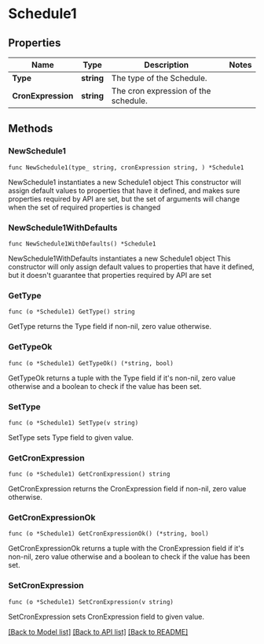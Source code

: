 # Schedule1

## Properties

Name | Type | Description | Notes
------------ | ------------- | ------------- | -------------
**Type** | **string** | The type of the Schedule. | 
**CronExpression** | **string** | The cron expression of the schedule. | 

## Methods

### NewSchedule1

`func NewSchedule1(type_ string, cronExpression string, ) *Schedule1`

NewSchedule1 instantiates a new Schedule1 object
This constructor will assign default values to properties that have it defined,
and makes sure properties required by API are set, but the set of arguments
will change when the set of required properties is changed

### NewSchedule1WithDefaults

`func NewSchedule1WithDefaults() *Schedule1`

NewSchedule1WithDefaults instantiates a new Schedule1 object
This constructor will only assign default values to properties that have it defined,
but it doesn't guarantee that properties required by API are set

### GetType

`func (o *Schedule1) GetType() string`

GetType returns the Type field if non-nil, zero value otherwise.

### GetTypeOk

`func (o *Schedule1) GetTypeOk() (*string, bool)`

GetTypeOk returns a tuple with the Type field if it's non-nil, zero value otherwise
and a boolean to check if the value has been set.

### SetType

`func (o *Schedule1) SetType(v string)`

SetType sets Type field to given value.


### GetCronExpression

`func (o *Schedule1) GetCronExpression() string`

GetCronExpression returns the CronExpression field if non-nil, zero value otherwise.

### GetCronExpressionOk

`func (o *Schedule1) GetCronExpressionOk() (*string, bool)`

GetCronExpressionOk returns a tuple with the CronExpression field if it's non-nil, zero value otherwise
and a boolean to check if the value has been set.

### SetCronExpression

`func (o *Schedule1) SetCronExpression(v string)`

SetCronExpression sets CronExpression field to given value.



[[Back to Model list]](../README.md#documentation-for-models) [[Back to API list]](../README.md#documentation-for-api-endpoints) [[Back to README]](../README.md)


